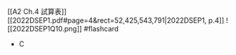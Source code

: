 [[A2 Ch.4 試算表]]
[[2022DSEP1.pdf#page=4&rect=52,425,543,791|2022DSEP1, p.4]]
![[2022DSEP1Q10.png]] #flashcard 
- C
<!--ID: 1730705096689-->


